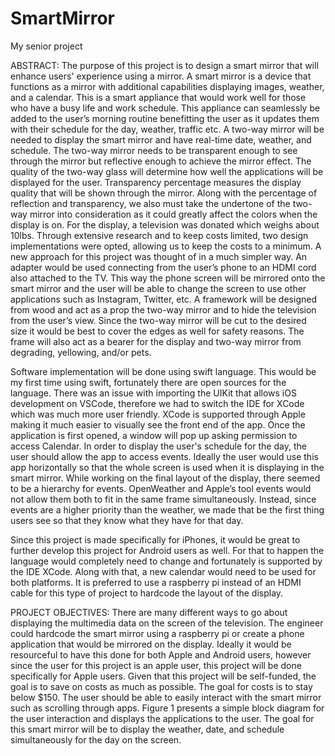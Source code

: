 # SmartMirror
My senior project

ABSTRACT: 
The purpose of this project is to design a smart mirror that will enhance users' experience using a mirror. A smart mirror is a device that functions as a mirror with additional capabilities displaying images, weather, and a calendar. This is a smart appliance that would work well for those who have a busy life and work schedule. This appliance can seamlessly be added to the user’s morning routine benefitting the user as it updates them with their schedule for the day, weather, traffic etc. A two-way mirror will be needed to display the smart mirror and have real-time date, weather, and schedule. The two-way mirror needs to be transparent enough to see through the mirror but reflective enough to achieve the mirror effect. The quality of the two-way glass will determine how well the applications will be displayed for the user. Transparency percentage measures the display quality that will be shown through the mirror. Along with the percentage of reflection and transparency, we also must take the undertone of the two-way mirror into consideration as it could greatly affect the colors when the display is on. For the display, a television was donated which weighs about 10lbs. Through extensive research and to keep costs limited, two design implementations were opted, allowing us to keep the costs to a minimum. A new approach for this project was thought of in a much simpler way. An adapter would be used connecting from the user’s phone to an HDMI cord also attached to the TV. This way the phone screen will be mirrored onto the smart mirror and the user will be able to change the screen to use other applications such as Instagram, Twitter, etc. A framework will be designed from wood and act as a prop the two-way mirror and to hide the television from the user’s view. Since the two-way mirror will be cut to the desired size it would be best to cover the edges as well for safety reasons. The frame will also act as a bearer for the display and two-way mirror from degrading, yellowing, and/or pets.

Software implementation will be done using swift language. This would be my first time using swift, fortunately there are open sources for the language. There was an issue with importing the UIKit that allows iOS development on VSCode, therefore we had to switch the IDE for XCode which was much more user friendly. XCode is supported through Apple making it much easier to visually see the front end of the app. Once the application is first opened, a window will pop up asking permission to access Calendar. In order to display the user's schedule for the day, the user should allow the app to access events. Ideally the user would use this app horizontally so that the whole screen is used when it is displaying in the smart mirror. While working on the final layout of the display, there seemed to be a hierarchy for events. OpenWeather and Apple’s tool events would not allow them both to fit in the same frame simultaneously. Instead, since events are a higher priority than the weather, we made that be the first thing users see so that they know what they have for that day.

Since this project is made specifically for iPhones, it would be great to further develop this project for Android users as well. For that to happen the language would completely need to change and fortunately is supported by the IDE XCode. Along with that, a new calendar would need to be used for both platforms. It is preferred to use a raspberry pi instead of an HDMI cable for this type of project to hardcode the layout of the display.


PROJECT OBJECTIVES: 
There are many different ways to go about displaying the multimedia data on the screen of the television. The engineer could hardcode the smart mirror using a raspberry pi or create a phone application that would be mirrored on the display. Ideally it would be resourceful to have this done for both Apple and Android users, however since the user for this project is an apple user, this project will be done specifically for Apple users. Given that this project will be self-funded, the goal is to save on costs as much as possible. The goal for costs is to stay below $150. The user should be able to easily interact with the smart mirror such as scrolling through apps. Figure 1 presents a simple block diagram for the user interaction and displays the applications to the user. The goal for this smart mirror will be to display the weather, date, and schedule simultaneously for the day on the screen.

